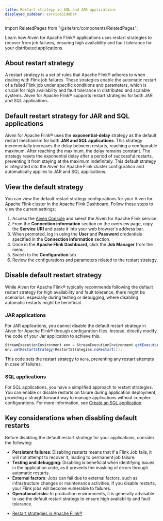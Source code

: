 ```yaml
---
title: Restart strategy in SQL and JAR applications
displayed_sidebar: serviceSidebar
---
```


import RelatedPages from "@site/src/components/RelatedPages";

Learn how Aiven for Apache Flink® applications uses restart strategies to recover from job failures, ensuring high availability and fault tolerance for your distributed applications.

## About restart strategy

A restart strategy is a set of rules that Apache Flink® adheres to when dealing with
Flink job failures. These strategies enable the automatic restart of a failed Flink job
under specific conditions and parameters, which is crucial for high availability and fault
tolerance in distributed and scalable systems. Aiven for Apache Flink® supports restart
strategies for both JAR and SQL applications.

## Default restart strategy for JAR and SQL applications

Aiven for Apache Flink® uses the **exponential-delay** strategy as the default
restart mechanism for both **JAR and SQL applications**. This strategy incrementally
increases the delay between restarts, reaching a configurable maximum. After reaching
the maximum, the delay remains constant. The strategy resets the exponential delay after
a period of successful restarts, preventing it from staying at the maximum indefinitely.
This default strategy is integrated into the Aiven for Apache Flink cluster configuration
and automatically applies to JAR and SQL applications.

## View the default strategy

You can view the default restart strategy configurations for your Aiven
for Apache Flink cluster in the Apache Flink Dashboard. Follow these
steps to view the current settings:

1. Access the [Aiven Console](https://console.aiven.io/) and select the
   Aiven for Apache Flink service.
1. From the **Connection information** section on the overview page,
   copy the **Service URI** and paste it into your web browser's
   address bar.
1. When prompted, log in using the **User** and **Password**
   credentials specified in the **Connection information** section.
1. Once in the **Apache Flink Dashboard**, click the **Job Manager**
   from the menu.
1. Switch to the **Configuration** tab.
1. Review the configurations and parameters related to the restart
   strategy.

## Disable default restart strategy

While Aiven for Apache Flink® typically recommends following the default restart strategy
for high availability and fault tolerance, there might be scenarios,
especially during testing or debugging, where disabling automatic restarts
might be beneficial.

### JAR applications

For JAR applications, you cannot disable the default restart
strategy in Aiven for Apache Flink® through configuration files.
Instead, directly modify the code of your Jar application to achieve
this.

```java
StreamExecutionEnvironment env = StreamExecutionEnvironment.getExecutionEnvironment();
env.setRestartStrategy(RestartStrategies.noRestart());
```

This code sets the restart strategy to `None`, preventing any restart
attempts in case of failures.

### SQL applications

For SQL applications, you have a simplified approach to
restart strategies. You can enable or disable restarts on failure during
application deployment, providing a straightforward way
to manage applications without complex configurations.
For more information, see [Create an SQL application](/docs/products/flink/howto/create-sql-application).

## Key considerations when disabling default restarts

Before disabling the default restart strategy for your applications, consider the
following:

- **Persistent failures**: Disabling restarts means that if a Flink
  Job fails, it will not attempt to recover it, leading to
  permanent job failure.
- **Testing and debugging**: Disabling is beneficial when identifying
  issues in the application code, as it prevents the masking of errors
  through automatic restarts.
- **External factors**: Jobs can fail due to external factors, such as
  infrastructure changes or maintenance activities. If you disable
  restarts, your Flink jobs will become vulnerable to failures.
- **Operational risks**: In production environments, it is generally
  advisable to use the default restart strategy to ensure high
  availability and fault tolerance.

<RelatedPages/>

- [Restart strategies in Apache
  Flink®](https://nightlies.apache.org/flink/flink-docs-release-1.18/docs/ops/state/task_failure_recovery/#restart-strategies)
